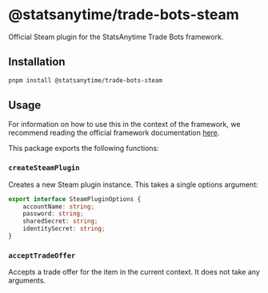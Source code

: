# @statsanytime/trade-bots-steam

Official Steam plugin for the StatsAnytime Trade Bots framework.

## Installation

```bash
pnpm install @statsanytime/trade-bots-steam
```

## Usage

For information on how to use this in the context of the framework, we recommend reading the official framework documentation [here](https://github.com/statsanytime/trade-bots).

This package exports the following functions:

### `createSteamPlugin`

Creates a new Steam plugin instance. This takes a single options argument:

```typescript
export interface SteamPluginOptions {
    accountName: string;
    password: string;
    sharedSecret: string;
    identitySecret: string;
}
```

### `acceptTradeOffer`

Accepts a trade offer for the item in the current context. It does not take any arguments.
